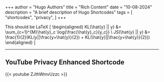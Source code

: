 +++
author = "Hugo Authors"
title = "Rich Content"
date = "10-08-2024"
description = "A brief description of Hugo Shortcodes"
tags = [
    "shortcodes",
    "privacy",
]
+++

This should be LaTeX
\[
\begin{aligned}
KL(\hat{y} || y) &= \sum_{c=1}^{M}\hat{y}_c \log{\frac{\hat{y}_c}{y_c}} \\
JS(\hat{y} || y) &= \frac{1}{2}(KL(y||\frac{y+\hat{y}}{2}) + KL(\hat{y}||\frac{y+\hat{y}}{2}))
\end{aligned}
\]
<!--more-->
---

## YouTube Privacy Enhanced Shortcode

{{< youtube ZJthWmvUzzc >}}

<br>
